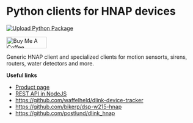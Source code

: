 # Python clients for HNAP devices

[![Upload Python Package](https://github.com/ldotlopez/python-hnap/actions/workflows/python-publish.yml/badge.svg)](https://github.com/ldotlopez/python-hnap/actions/workflows/python-publish.yml) 

<a href="https://www.buymeacoffee.com/zepolson" target="_blank"><img src="https://cdn.buymeacoffee.com/buttons/v2/default-yellow.png" alt="Buy Me A Coffee" style="height: 30px !important;width: 105px !important;" ></a>

Generic HNAP client and specialized clients for  motion sensorts, sirens,
routers, water detectors and more.

**Useful links**

  * [Product page](https://eu.dlink.com/es/es/products/dch-s220-mydlink-home-siren)
  * [REST API in NodeJS](https://github.com/mtflud/DCH-S220-Web-Control)
  * https://github.com/waffelheld/dlink-device-tracker
  * https://github.com/bikerp/dsp-w215-hnap
  * https://github.com/postlund/dlink_hnap
